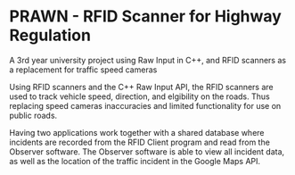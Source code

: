 # PRAWN - RFID Scanner for Highway Regulation
A 3rd year university project using Raw Input in C++, and RFID scanners as a replacement for traffic speed cameras

Using RFID scanners and the C++ Raw Input API, the RFID scanners are used to track vehicle speed, direction, and elgibility on the roads.
Thus replacing speed cameras inaccuracies and limited functionality for use on public roads. 

Having two applications work together with a shared database where incidents are recorded from the RFID Client program and read from the 
Observer software. The Observer software is able to view all incident data, as well as the location of the traffic incident in the
Google Maps API.
